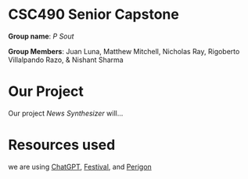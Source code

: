 # CSC490 Senior Capstone
**Group name**: *P Sout*
 
**Group Members**: Juan Luna, Matthew Mitchell, Nicholas Ray, Rigoberto Villalpando Razo, & Nishant Sharma

# Our Project
Our project _News Synthesizer_ will...

# Resources used
we are using [ChatGPT](https://openai.com/api/), [Festival](https://www.cstr.ed.ac.uk/projects/festival/manual/festival_toc.html), and [Perigon]( https://docs.goperigon.com/docs)
